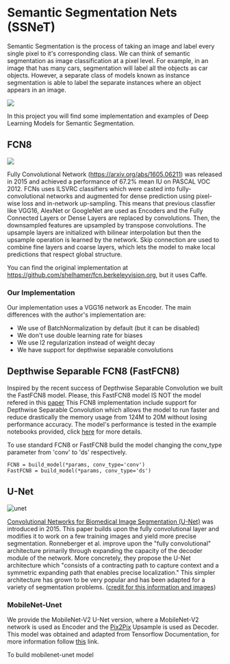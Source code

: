 # Semantic Segmentation Nets (SSNeT)
Semantic Segmentation is the process of taking an image and label every single pixel to it's corresponding class. We can think of semantic segmentation as image classification at a pixel level. For example, in an image that has many cars, segmentation will label all the objects as car objects. However, a separate class of models known as instance segmentation is able to label the separate instances where an object appears in an image.

![](https://www.jeremyjordan.me/content/images/2018/05/Screen-Shot-2018-05-17-at-7.42.16-PM.png)

In this project you will find some implementation and examples of Deep Learning Models for Semantic Segmentation.

## FCN8
![](https://miro.medium.com/max/790/1*wRkj6lsQ5ckExB5BoYkrZg.png)

Fully Convolutional Network (https://arxiv.org/abs/1605.06211) was released in 2015 and achieved a performance of 67.2% mean IU on PASCAL VOC 2012. FCNs uses ILSVRC classifiers which were casted into fully-convolutional networks and augmented for dense prediction using pixel-wise loss and in-network up-sampling. This means that previous classfier like VGG16, AlexNet or GoogleNet are used as Encoders and the Fully Connected Layers or Dense Layers are replaced by convolutions. Then, the downsampled features are upsampled by transpose convolutions. The upsample layers are initialized with bilinear interpolation but then the upsample operation is learned by the network. Skip connection are used to combine fine layers and coarse layers, which lets the model to make local predictions that respect global structure.

You can find the original implementation at https://github.com/shelhamer/fcn.berkeleyvision.org, but it uses Caffe.

### Our Implementation
Our implementation uses a VGG16 network as Encoder. The main differences with the author's implementation are:
* We use of BatchNormalization by default (but it can be disabled)
* We don't use double learning rate for biases
* We use l2 regularization instead of weight decay
* We have support for depthwise separable convolutions

## Depthwise Separable FCN8 (FastFCN8)
Inspired by the recent success of Depthwise Separable Convolution we built the FastFCN8 model. Please, this FastFCN8 model IS NOT the model refered in this [paper](https://paperswithcode.com/paper/fastfcn-rethinking-dilated-convolution-in-the)
This FCN8 implementation include support for Depthwise Separable Convolution which allows the model to run faster and reduce drastically the memory usage from 124M to 20M without losing performance accuracy. The model's performance is tested in the example notebooks provided, click [here]() for more details.

To use standard FCN8 or FastFCN8 build the model changing the conv_type parameter from 'conv' to 'ds' respectively.

```
FCN8 = build_model(*params, conv_type='conv')
FastFCN8 = build_model(*params, conv_type='ds')

```

## U-Net
![unet](https://www.jeremyjordan.me/content/images/2018/05/Screen-Shot-2018-05-20-at-1.46.43-PM.png)

[Convolutional Networks for Biomedical Image Segmentation (U-Net)](https://arxiv.org/abs/1505.04597) was introduced in 2015.
This paper builds upon the fully convolutional layer and modifies it to work on a few training images and yield more precise segmentation. Ronneberger et al. improve upon the "fully convolutional" architecture primarily through expanding the capacity of the decoder module of the network. More concretely, they propose the U-Net architecture which "consists of a contracting path to capture context and a symmetric expanding path that enables precise localization." This simpler architecture has grown to be very popular and has been adapted for a variety of segmentation problems. ([credit for this information and images](https://www.jeremyjordan.me/semantic-segmentation/))

### MobileNet-Unet
We provide the MobileNet-V2 U-Net version, where a MobileNet-V2 network is used as Encoder and the [Pix2Pix](https://www.tensorflow.org/tutorials/generative/pix2pix) Upsample is used as Decoder. This model was obtained and adapted from Tensorflow Documentation, for more information follow [this](https://www.tensorflow.org/tutorials/images/segmentation) link.

To build mobilenet-unet model
